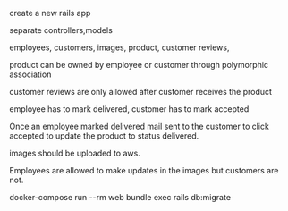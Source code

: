 create a new rails app

separate controllers,models

employees, customers, images, product, customer reviews,

product can be owned by employee or customer through polymorphic association

customer reviews are only allowed after customer receives the product

employee has to mark delivered, customer has to mark accepted

Once an employee marked delivered mail sent to the customer to click accepted to update the product to status delivered.

images should be uploaded to aws.

Employees are allowed to make updates in the images but customers are not.

<!-- Create DB -->
docker-compose run --rm web bundle exec rails db:migrate
